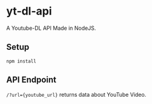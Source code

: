 # yt-dl-api
A Youtube-DL API Made in NodeJS.

## Setup

```npm install```

## API Endpoint

```/?url={youtube_url}``` returns data about YouTube Video.
